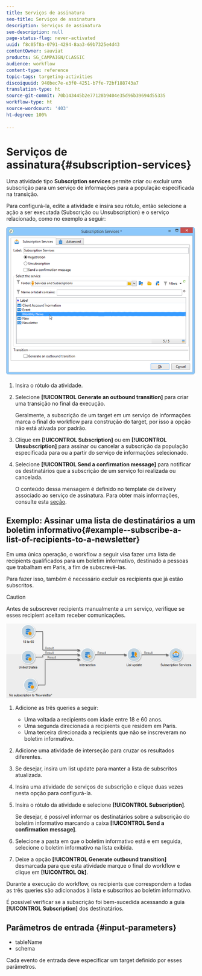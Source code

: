 ```yaml
---
title: Serviços de assinatura
seo-title: Serviços de assinatura
description: Serviços de assinatura
seo-description: null
page-status-flag: never-activated
uuid: f8c05f8a-0791-4294-8aa3-69b7325e4d43
contentOwner: sauviat
products: SG_CAMPAIGN/CLASSIC
audience: workflow
content-type: reference
topic-tags: targeting-activities
discoiquuid: 940bec7e-e3f0-4251-b7fe-72bf188743a7
translation-type: ht
source-git-commit: 70b143445b2e77128b9404e35d96b39694d55335
workflow-type: ht
source-wordcount: '403'
ht-degree: 100%

---
```



# Serviços de assinatura{#subscription-services}

Uma atividade tipo **Subscription services** permite criar ou excluir uma subscrição para um serviço de informações para a população especificada na transição.

Para configurá-la, edite a atividade e insira seu rótulo, então selecione a ação a ser executada (Subscrição ou Unsubscription) e o serviço relacionado, como no exemplo a seguir:

![](assets/edit_service_inscription.png)

1. Insira o rótulo da atividade.
1. Selecione **[!UICONTROL Generate an outbound transition]** para criar uma transição no final da execução.

   Geralmente, a subscrição de um target em um serviço de informações marca o final do workflow para construção do target, por isso a opção não está ativada por padrão.

1. Clique em **[!UICONTROL Subscription]** ou em **[!UICONTROL Unsubscription]** para assinar ou cancelar a subscrição da população especificada para ou a partir do serviço de informações selecionado.
1. Selecione **[!UICONTROL Send a confirmation message]** para notificar os destinatários que a subscrição de um serviço foi realizada ou cancelada.

   O conteúdo dessa mensagem é definido no template de delivery associado ao serviço de assinatura. Para obter mais informações, consulte esta [seção](../../delivery/using/managing-subscriptions.md).

## Exemplo: Assinar uma lista de destinatários a um boletim informativo{#example--subscribe-a-list-of-recipients-to-a-newsletter}

Em uma única operação, o workflow a seguir visa fazer uma lista de recipients qualificados para um boletim informativo, destinado a pessoas que trabalham em Paris, a fim de subscrevê-las.

Para fazer isso, também é necessário excluir os recipients que já estão subscritos.

>[!CAUTION]
>
>Antes de subscrever recipients manualmente a um serviço, verifique se esses recipient aceitam receber comunicações.

![](assets/subscription_services_example.png)

1. Adicione as três queries a seguir:

   * Uma voltada a recipients com idade entre 18 e 60 anos.
   * Uma segunda direcionada a recipients que residem em Paris.
   * Uma terceira direcionada a recipients que não se inscreveram no boletim informativo.

1. Adicione uma atividade de interseção para cruzar os resultados diferentes.
1. Se desejar, insira um list update para manter a lista de subscritos atualizada.
1. Insira uma atividade de serviços de subscrição e clique duas vezes nesta opção para configurá-la.
1. Insira o rótulo da atividade e selecione **[!UICONTROL Subscription]**.

   Se desejar, é possível informar os destinatários sobre a subscrição do boletim informativo marcando a caixa **[!UICONTROL Send a confirmation message]**.

1. Selecione a pasta em que o boletim informativo está e em seguida, selecione o boletim informativo na lista exibida.
1. Deixe a opção **[!UICONTROL Generate outbound transition]** desmarcada para que esta atividade marque o final do workflow e clique em **[!UICONTROL Ok]**.

Durante a execução do workflow, os recipients que correspondem a todas as três queries são adicionados à lista e subscritos ao boletim informativo.

É possível verificar se a subscrição foi bem-sucedida acessando a guia **[!UICONTROL Subscription]** dos destinatários.

## Parâmetros de entrada {#input-parameters}

* tableName
* schema

Cada evento de entrada deve especificar um target definido por esses parâmetros.
